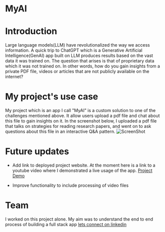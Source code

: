 # MyAI

# Introduction
Large language models(LLM) have revolutionalized the way we access information.
A quick trip to ChatGPT which is a Generative Artificial Intelligence(GenAI) app built
on LLM produces results based on the vast data it was trained on. The question that arises
is that of proprietary data which it was not trained on. In other words, how do you gain insights
from a private PDF file, videos or articles that are not publicly available on the internet?

# My project's use case
My project which is an app I call "MyAI" is a custom solution to one of the challenges mentioned
above. It allow users upload a pdf file and chat about this file to gain insights on it. In the
screenshot below, I uploaded a pdf file that talks on strategies for reading research papers,
and went on to ask questions about this file in an interactive Q&A pattern.
![ScreenShot](MyAI/ProjectScreenshot.png)

# Future updates

* Add link to deployed project website. At the moment here is a link to a youtube video where I demonstrated
a live usage of the app. [Project Demo](https://youtu.be/A8UYSwneuS8)

* Improve functionality to include processing of video files

# Team
I worked on this project alone. My aim was to understand the end to end process of building a full stack app
[lets connect on linkedin](https://www.linkedin.com/in/elochukwuodoeze)   

